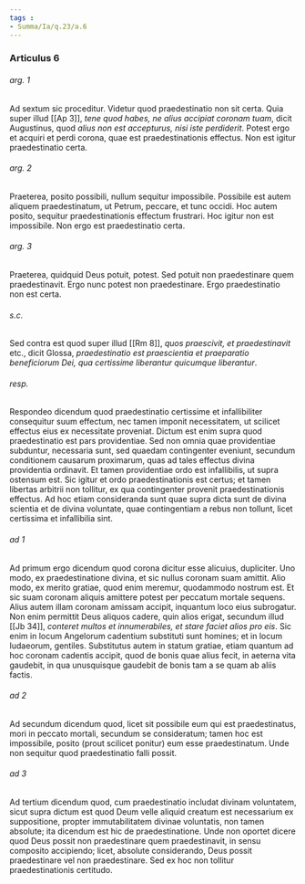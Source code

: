```yaml
---
tags : 
- Summa/Ia/q.23/a.6
---
```


### Articulus 6

###### arg. 1
Ad sextum sic proceditur. Videtur quod praedestinatio non sit certa. Quia super illud [[Ap 3]], *tene quod habes, ne alius accipiat coronam tuam*, dicit Augustinus, quod *alius non est accepturus, nisi iste perdiderit*. Potest ergo et acquiri et perdi corona, quae est praedestinationis effectus. Non est igitur praedestinatio certa.

###### arg. 2
Praeterea, posito possibili, nullum sequitur impossibile. Possibile est autem aliquem praedestinatum, ut Petrum, peccare, et tunc occidi. Hoc autem posito, sequitur praedestinationis effectum frustrari. Hoc igitur non est impossibile. Non ergo est praedestinatio certa.

###### arg. 3
Praeterea, quidquid Deus potuit, potest. Sed potuit non praedestinare quem praedestinavit. Ergo nunc potest non praedestinare. Ergo praedestinatio non est certa.

###### s.c.
Sed contra est quod super illud [[Rm 8]], *quos praescivit, et praedestinavit* etc., dicit Glossa, *praedestinatio est praescientia et praeparatio beneficiorum Dei, qua certissime liberantur quicumque liberantur*.

###### resp.
Respondeo dicendum quod praedestinatio certissime et infallibiliter consequitur suum effectum, nec tamen imponit necessitatem, ut scilicet effectus eius ex necessitate proveniat. Dictum est enim supra quod praedestinatio est pars providentiae. Sed non omnia quae providentiae subduntur, necessaria sunt, sed quaedam contingenter eveniunt, secundum conditionem causarum proximarum, quas ad tales effectus divina providentia ordinavit. Et tamen providentiae ordo est infallibilis, ut supra ostensum est. Sic igitur et ordo praedestinationis est certus; et tamen libertas arbitrii non tollitur, ex qua contingenter provenit praedestinationis effectus. Ad hoc etiam consideranda sunt quae supra dicta sunt de divina scientia et de divina voluntate, quae contingentiam a rebus non tollunt, licet certissima et infallibilia sint.

###### ad 1
Ad primum ergo dicendum quod corona dicitur esse alicuius, dupliciter. Uno modo, ex praedestinatione divina, et sic nullus coronam suam amittit. Alio modo, ex merito gratiae, quod enim meremur, quodammodo nostrum est. Et sic suam coronam aliquis amittere potest per peccatum mortale sequens. Alius autem illam coronam amissam accipit, inquantum loco eius subrogatur. Non enim permittit Deus aliquos cadere, quin alios erigat, secundum illud [[Jb 34]], *conteret multos et innumerabiles, et stare faciet alios pro eis*. Sic enim in locum Angelorum cadentium substituti sunt homines; et in locum Iudaeorum, gentiles. Substitutus autem in statum gratiae, etiam quantum ad hoc coronam cadentis accipit, quod de bonis quae alius fecit, in aeterna vita gaudebit, in qua unusquisque gaudebit de bonis tam a se quam ab aliis factis.

###### ad 2
Ad secundum dicendum quod, licet sit possibile eum qui est praedestinatus, mori in peccato mortali, secundum se consideratum; tamen hoc est impossibile, posito (prout scilicet ponitur) eum esse praedestinatum. Unde non sequitur quod praedestinatio falli possit.

###### ad 3
Ad tertium dicendum quod, cum praedestinatio includat divinam voluntatem, sicut supra dictum est quod Deum velle aliquid creatum est necessarium ex suppositione, propter immutabilitatem divinae voluntatis, non tamen absolute; ita dicendum est hic de praedestinatione. Unde non oportet dicere quod Deus possit non praedestinare quem praedestinavit, in sensu composito accipiendo; licet, absolute considerando, Deus possit praedestinare vel non praedestinare. Sed ex hoc non tollitur praedestinationis certitudo.

